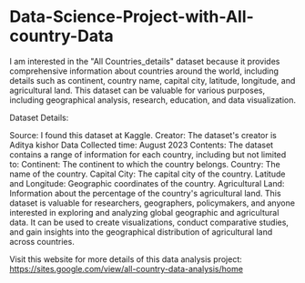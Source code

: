 # Data-Science-Project-with-All-country-Data
I am interested in the "All Countries_details" dataset because it provides comprehensive information about countries around the world, including details such as continent, country name, capital city, latitude, longitude, and agricultural land. This dataset can be valuable for various purposes, including geographical analysis, research, education, and data visualization.

Dataset Details:

Source: I found this dataset at Kaggle.
Creator: The dataset's creator is Aditya kishor
Data Collected time: August 2023
Contents: The dataset contains a range of information for each country, including but not limited to:
Continent: The continent to which the country belongs.
Country: The name of the country.
Capital City: The capital city of the country.
Latitude and Longitude: Geographic coordinates of the country.
Agricultural Land: Information about the percentage of the country's agricultural land.
This dataset is valuable for researchers, geographers, policymakers, and anyone interested in exploring and analyzing global geographic and agricultural data. It can be used to create visualizations, conduct comparative studies, and gain insights into the geographical distribution of agricultural land across countries.

Visit this website for more details of this data analysis project: https://sites.google.com/view/all-country-data-analysis/home
